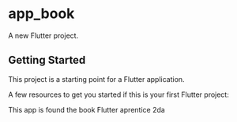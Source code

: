 # app_book

A new Flutter project.

## Getting Started

This project is a starting point for a Flutter application.

A few resources to get you started if this is your first Flutter project:

This app is found the book Flutter aprentice 2da